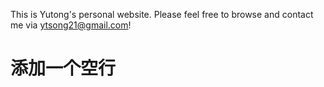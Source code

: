 This is Yutong's personal website. Please feel free to browse and contact me via ytsong21@gmail.com!
  # 添加一个空行
